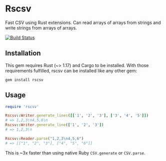 # Rscsv

Fast CSV using Rust extensions. Can read arrays of arrays from strings and write
strings from arrays of arrays.

[![Build Status](https://travis-ci.org/lautis/rscsv.svg?branch=master)](https://travis-ci.org/lautis/rscsv)

## Installation

This gem requires Rust (~> 1.17) and Cargo to be installed. With those
requirements fulfilled, rscsv can be installed like any other gem:

```
gem install rscsv
```

## Usage

```ruby
require 'rscsv'

Rscsv::Writer.generate_lines([['1', '2', '3'], ['3', '4', '5']])
# => 1,2,3\n4,5,6\n
Rscsv::Writer.generate_line(['1', '2', '3'])
# => 1,2,3\n

Rscsv::Reader.parse("1,2,3\n4,5,6")
# => [["1", "2", "3"], ["4", "5", "6"]]
```

This is ~3x faster than using native Ruby `CSV.generate` or `CSV.parse`.
